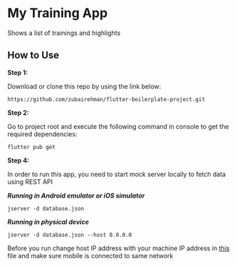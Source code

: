 # My Training App

Shows a list of trainings and highlights


## How to Use 

**Step 1:**

Download or clone this repo by using the link below:

```
https://github.com/zubairehman/flutter-boilerplate-project.git
```

**Step 2:**

Go to project root and execute the following command in console to get the required dependencies: 

```
flutter pub get 
```

**Step 4:**

In order to run this app, you need to start mock server locally to fetch data using REST API

***Running in Android emulator or iOS simulator***

```
jserver -d database.json 
```

***Running in physical device***

```
jserver -d database.json --host 0.0.0.0
```

Before you run change host IP address with your machine IP address in [this]() file and make sure mobile is connected to same network

